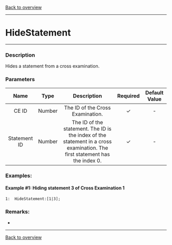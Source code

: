 [Back to overview](index.md)

---
# HideStatement
---
### Description
Hides a statement from a cross examination.

### Parameters

|Name|Type|Description|Required|Default Value|
|:---:|:---:|:---:|:---:|:---:|
|CE ID|Number|The ID of the Cross Examination.|✓|-|
|Statement ID|Number|The ID of the statement. The ID is the index of the statement in a cross examination. The first statement has the index 0.|✓|-|

### Examples:
#### Example #1: Hiding statement 3 of Cross Examination 1
```
1:  HideStatement:[1|3];
```
### Remarks:
-

---
[Back to overview](index.md)